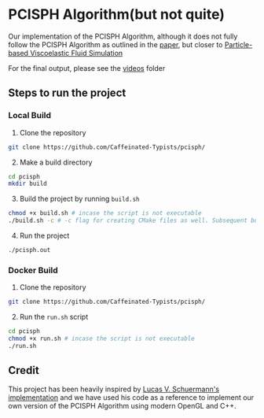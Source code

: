 # PCISPH Algorithm(but not quite)

Our implementation of the PCISPH Algorithm, although it does not fully follow the PCISPH Algorithm as outlined in the [paper](https://doi.org/10.1145/1576246.1531346), but closer to [Particle-based Viscoelastic Fluid Simulation](https://doi.org/10.1145/1073368.1073400)

For the final output, please see the [videos](./videos/) folder

## Steps to run the project

### Local Build
1. Clone the repository
```bash
git clone https://github.com/Caffeinated-Typists/pcisph/
```
2. Make a build directory
```bash
cd pcisph
mkdir build
```
3. Build the project by running `build.sh`
```bash
chmod +x build.sh # incase the script is not executable
./build.sh -c # -c flag for creating CMake files as well. Subsequent builds can be done without the -c flag
```
4. Run the project
```bash
./pcisph.out
```

### Docker Build
1. Clone the repository
```bash
git clone https://github.com/Caffeinated-Typists/pcisph/
```
2. Run the `run.sh` script
```bash
cd pcisph
chmod +x run.sh # incase the script is not executable
./run.sh
```


## Credit 

This project has been heavily inspired by [ Lucas V. Schuermann's implementation](https://github.com/lucas-schuermann/pcisph) and we have used his code as a reference to implement our own version of the PCISPH Algorithm using modern OpenGL and C++.
